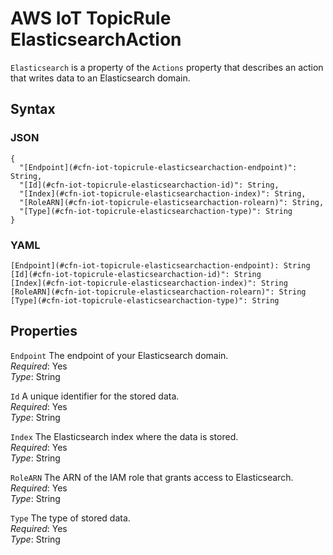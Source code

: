 # AWS IoT TopicRule ElasticsearchAction<a name="aws-properties-iot-topicrule-elasticsearchaction"></a>

`Elasticsearch` is a property of the `Actions` property that describes an action that writes data to an Elasticsearch domain\.

## Syntax<a name="w3ab2c21c14e1341b5"></a>

### JSON<a name="aws-properties-iot-topicrule-elasticsearchaction-syntax.json"></a>

```
{
  "[Endpoint](#cfn-iot-topicrule-elasticsearchaction-endpoint)": String,
  "[Id](#cfn-iot-topicrule-elasticsearchaction-id)": String,
  "[Index](#cfn-iot-topicrule-elasticsearchaction-index)": String,
  "[RoleARN](#cfn-iot-topicrule-elasticsearchaction-rolearn)": String,
  "[Type](#cfn-iot-topicrule-elasticsearchaction-type)": String
}
```

### YAML<a name="aws-properties-iot-topicrule-elasticsearchaction-syntax.yaml"></a>

```
[Endpoint](#cfn-iot-topicrule-elasticsearchaction-endpoint): String
[Id](#cfn-iot-topicrule-elasticsearchaction-id)": String
[Index](#cfn-iot-topicrule-elasticsearchaction-index)": String
[RoleARN](#cfn-iot-topicrule-elasticsearchaction-rolearn)": String
[Type](#cfn-iot-topicrule-elasticsearchaction-type)": String
```

## Properties<a name="w3ab2c21c14e1341b7"></a>

`Endpoint`  <a name="cfn-iot-topicrule-elasticsearchaction-endpoint"></a>
The endpoint of your Elasticsearch domain\.  
*Required*: Yes  
*Type*: String

`Id`  <a name="cfn-iot-topicrule-elasticsearchaction-id"></a>
A unique identifier for the stored data\.  
*Required*: Yes  
*Type*: String

`Index`  <a name="cfn-iot-topicrule-elasticsearchaction-index"></a>
The Elasticsearch index where the data is stored\.  
*Required*: Yes  
*Type*: String

`RoleARN`  <a name="cfn-iot-topicrule-elasticsearchaction-rolearn"></a>
The ARN of the IAM role that grants access to Elasticsearch\.  
*Required*: Yes  
*Type*: String

`Type`  <a name="cfn-iot-topicrule-elasticsearchaction-type"></a>
The type of stored data\.  
*Required*: Yes  
*Type*: String